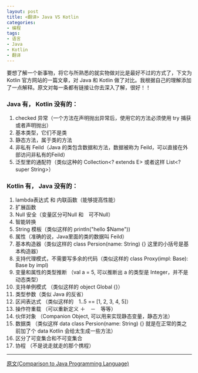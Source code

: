 ```yaml
---
layout: post
title: <翻译> Java VS Kotlin
categories:
- 编程
tags:
- 语言
- Java
- Kotlin
- 翻译
---
```


要想了解一个新事物，将它与所熟悉的就实物做对比是最好不过的方式了，下文为 Kotlin 官方网站的一篇文章，对 Java 和 Kotlin 做了对比。我根据自己的理解添加了一点解释。原文对每一条都有链接让你去深入了解，很好！！

### Java 有， Kotlin 没有的：

1. checked 异常（一个方法在声明抛出异常后，使用它的方法必须使用 try 捕获或者声明抛出）
2. 基本类型，它们不是类
3. 静态方法，属于类的方法
4. 非私有 Feild（Java 的类包含数据和方法，数据被称为 Feild，可以直接在外部访问非私有的Feild）
5. 泛型里的通配符（类似这种的 Collection<? extends E> 或者这样 List<? super String>）

### Kotlin 有， Java 没有的：

1. lambda表达式 和 内联函数（能够提高性能）
2. 扩展函数
3. Null 安全（变量区分可Null 和　可不Null）
4. 智能转换
5. String 模板（类似这样的 println("hello $Name"))
6. 属性（准确的说，Java里面的类的数据叫 Feild）
7. 基本构造器（类似这样的 class Persion(name: String) {} 这里的小括号是基本构造器）
8. 支持代理模式，不需要写多余的代码（类似这样的 class Proxy(impl: Base): Base by impl)
9. 变量和属性的类型推断 （val a = 5, 可以推断出 a 的类型是 Integer，并不是动态类型）
10. 支持单例模式 （类似这样的 object Global {}）
11. 类型参数（类似 Java 的反省）
12. 区间表达式 （类似这样的　1..5 == [1, 2, 3, 4, 5]）
13. 操作符重载 （可以重新定义 ＋　－　等等）
14. 伙伴对象 （Companion Object, 可以用来实现静态变量，静态方法）
15. 数据类 （类似这样 data class Persion(name: String) {} 就是在正常的类之前加了个 data Kotlin 会给太生成一些方法）
16. 区分了可变集合和不可变集合
17. 协程 （不是说走就走的那个携程）

---
[原文(Comparison to Java Programming Language)](http://kotlinlang.org/docs/reference/comparison-to-java.html)